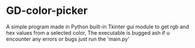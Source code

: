 # GD-color-picker
A simple program made in Python built-in Tkinter gui module to get rgb and hex values from a selected color,
The executable is bugged ash if u encounter any errors or bugs just run the 'main.py'
